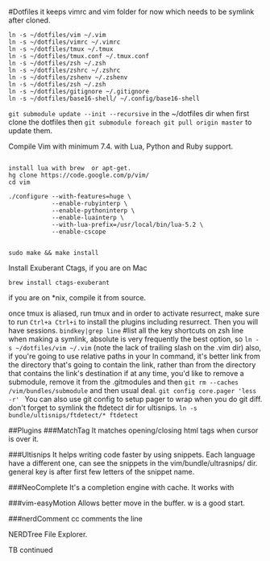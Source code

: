  #Dotfiles 
it keeps vimrc and vim folder for now which needs to be symlink after cloned. 

  ````
  ln -s ~/dotfiles/vim ~/.vim
  ln -s ~/dotfiles/vimrc ~/.vimrc
  ln -s ~/dotfiles/tmux ~/.tmux
  ln -s ~/dotfiles/tmux.conf ~/.tmux.conf
  ln -s ~/dotfiles/zsh ~/.zsh
  ln -s ~/dotfiles/zshrc ~/.zshrc
  ln -s ~/dotfiles/zshenv ~/.zshenv
  ln -s ~/dotfiles/zsh ~/.zsh
  ln -s ~/dotfiles/gitignore ~/.gitignore
  ln -s ~/dotfiles/base16-shell/ ~/.config/base16-shell
  ````
 
`git submodule update --init --recursive` in the ~/dotfiles dir when first clone the dotfiles
then `git submodule foreach git pull origin master` to update them.

Compile Vim with minimum 7.4. with Lua, Python and Ruby support.  
````

install lua with brew  or apt-get. 
hg clone https://code.google.com/p/vim/
cd vim

./configure --with-features=huge \
            --enable-rubyinterp \
            --enable-pythoninterp \
            --enable-luainterp \
            --with-lua-prefix=/usr/local/bin/lua-5.2 \
            --enable-cscope 


sudo make && make install
````
            
            
Install Exuberant Ctags, if you are on Mac

````
brew install ctags-exuberant
````
if you are on *nix, compile it from source. 

once tmux is aliased, run tmux and in order to activate resurrect, make sure to
run `Ctrl+a Ctrl+i` to install the plugins including resurrect. Then you will
have sessions. 
`bindkey|grep line` #list all the key shortcuts on zsh line
when making a symlink, absolute is very frequently the best option, so `ln -s ~/dotfiles/vim ~/.vim`  (note the lack of trailing slash on the .vim dir) also, if you're going to use relative paths in your ln command, it's better link from the directory that's going to contain the link, rather than from the directory that contains the link's destination  if at any time, you'd like to remove a submodule, remove it from the .gitmodules
and then `git rm --caches /vim/bundles/submodule` and then usual deal. `git config core.pager 'less -r' ` You can also use git config to setup pager to wrap when you do git diff.  don't forget to symlink the ftdetect dir for ultisnips. `ln -s bundle/ultisnips/ftdetect/* ftdetect`





##Plugins
###MatchTag
It matches opening/closing  html tags when cursor is over it.

###Ultisnips
It helps writing code faster by using snippets. Each language have a different
one, can see the snippets in the vim/bundle/ultrasnips/ dir. general key is
<TAB> after first few letters of the snippet name.

###NeoComplete
It's a completion engine with cache. It works with <C-R> 

###vim-easyMotion
Allows better move in the buffer. <Leader><Leader>w is a good start. 

###nerdComment
<leader>cc comments the line

NERDTree
File Explorer. 




TB continued


 
